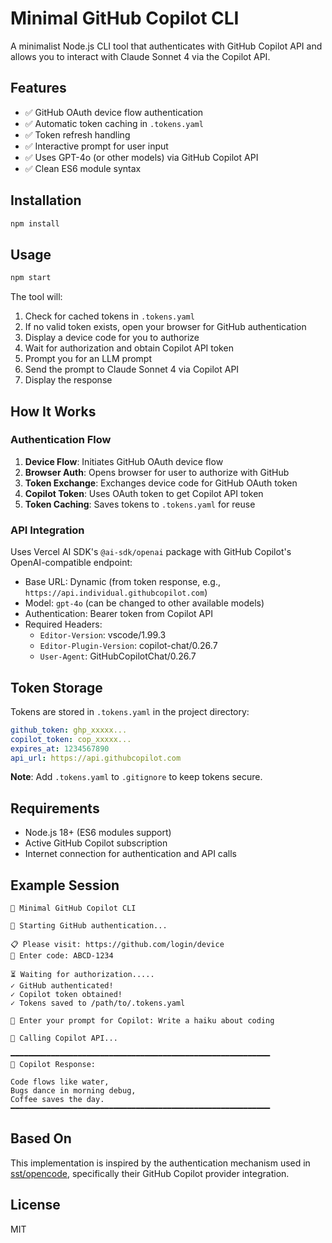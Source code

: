# Minimal GitHub Copilot CLI

A minimalist Node.js CLI tool that authenticates with GitHub Copilot API and allows you to interact with Claude Sonnet 4 via the Copilot API.

## Features

- ✅ GitHub OAuth device flow authentication
- ✅ Automatic token caching in `.tokens.yaml`
- ✅ Token refresh handling
- ✅ Interactive prompt for user input
- ✅ Uses GPT-4o (or other models) via GitHub Copilot API
- ✅ Clean ES6 module syntax

## Installation

```bash
npm install
```

## Usage

```bash
npm start
```

The tool will:
1. Check for cached tokens in `.tokens.yaml`
2. If no valid token exists, open your browser for GitHub authentication
3. Display a device code for you to authorize
4. Wait for authorization and obtain Copilot API token
5. Prompt you for an LLM prompt
6. Send the prompt to Claude Sonnet 4 via Copilot API
7. Display the response

## How It Works

### Authentication Flow

1. **Device Flow**: Initiates GitHub OAuth device flow
2. **Browser Auth**: Opens browser for user to authorize with GitHub
3. **Token Exchange**: Exchanges device code for GitHub OAuth token
4. **Copilot Token**: Uses OAuth token to get Copilot API token
5. **Token Caching**: Saves tokens to `.tokens.yaml` for reuse

### API Integration

Uses Vercel AI SDK's `@ai-sdk/openai` package with GitHub Copilot's OpenAI-compatible endpoint:
- Base URL: Dynamic (from token response, e.g., `https://api.individual.githubcopilot.com`)
- Model: `gpt-4o` (can be changed to other available models)
- Authentication: Bearer token from Copilot API
- Required Headers:
  - `Editor-Version`: vscode/1.99.3
  - `Editor-Plugin-Version`: copilot-chat/0.26.7
  - `User-Agent`: GitHubCopilotChat/0.26.7

## Token Storage

Tokens are stored in `.tokens.yaml` in the project directory:

```yaml
github_token: ghp_xxxxx...
copilot_token: cop_xxxxx...
expires_at: 1234567890
api_url: https://api.githubcopilot.com
```

**Note**: Add `.tokens.yaml` to `.gitignore` to keep tokens secure.

## Requirements

- Node.js 18+ (ES6 modules support)
- Active GitHub Copilot subscription
- Internet connection for authentication and API calls

## Example Session

```
🚀 Minimal GitHub Copilot CLI

🔐 Starting GitHub authentication...

📋 Please visit: https://github.com/login/device
🔑 Enter code: ABCD-1234

⏳ Waiting for authorization.....
✓ GitHub authenticated!
✓ Copilot token obtained!
✓ Tokens saved to /path/to/.tokens.yaml

💬 Enter your prompt for Copilot: Write a haiku about coding

🤖 Calling Copilot API...

━━━━━━━━━━━━━━━━━━━━━━━━━━━━━━━━━━━━━━━━━━━━━━━━━━━━━━━━━━
📝 Copilot Response:

Code flows like water,
Bugs dance in morning debug,
Coffee saves the day.
━━━━━━━━━━━━━━━━━━━━━━━━━━━━━━━━━━━━━━━━━━━━━━━━━━━━━━━━━━
```

## Based On

This implementation is inspired by the authentication mechanism used in [sst/opencode](https://github.com/sst/opencode), specifically their GitHub Copilot provider integration.

## License

MIT
